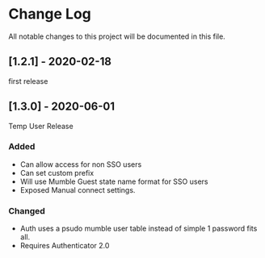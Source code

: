 # Change Log

All notable changes to this project will be documented in this file.

## [1.2.1] - 2020-02-18

first release 

## [1.3.0] - 2020-06-01

Temp User Release 

### Added
* Can allow access for non SSO users
* Can set custom prefix
* Will use Mumble Guest state name format for SSO users
* Exposed Manual connect settings.

### Changed
* Auth uses a psudo mumble user table instead of simple 1 password fits all.
* Requires Authenticator 2.0